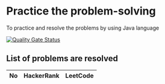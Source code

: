 # Practice the problem-solving
To practice and resolve the problems by using Java language

[![Quality Gate Status](https://sonarcloud.io/api/project_badges/measure?project=nhannguyenh_problem-solving&metric=alert_status)](https://sonarcloud.io/summary/new_code?id=nhannguyenh_problem-solving)

## List of problems are resolved

| No  | HackerRank | LeetCode |
|-----|------------|----------|
